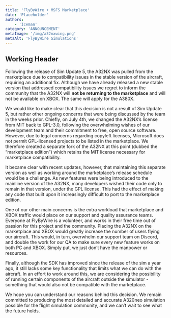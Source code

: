 ```yaml
---
title: 'FlyByWire + MSFS Marketplace'
date: 'Placeholder'
authors:
    - 'Iceman'
category: 'ANNOUNCEMENT'
metaImage: '/img/a32nxwing.png'
metaAlt: 'FlyByWire Simulations'
---
```


## Working Header

Following the release of Sim Update 5, the A32NX was pulled from the marketplace due to compatibility issues in the stable version of the aircraft, requiring an additional fix. Although we have already released a new stable version that addressed compatibility issues we regret to inform the community that the A32NX will **not be returning to the marketplace** and will not be available on XBOX. The same will apply for the A380X.

We would like to make clear that this decision is not a result of Sim Update 5, but rather other ongoing concerns that were being discussed by the team in the weeks prior. Chiefly, on July 4th, we changed the A32NX’s license from MIT back to GPL-3.0, following the overwhelming wishes of our development team and their commitment to free, open source software. However, due to legal concerns regarding copyleft licenses, Microsoft does not permit GPL-licensed projects to be listed in the marketplace. We therefore created a separate fork of the A32NX at this point (dubbed the “marketplace edition”) which retains the MIT license necessary for marketplace compatibility.

It became clear with recent updates, however, that maintaining this separate version as well as working around the marketplace’s release schedule would be a challenge. As new features were being introduced to the mainline version of the A32NX, many developers wished their code only to remain in that version, under the GPL license. This had the effect of making any code that built upon it increasingly difficult to port to the marketplace edition.

One of our other main concerns is the extra workload that marketplace and XBOX traffic would place on our support and quality assurance teams. Everyone at FlyByWire is a volunteer, and works in their free time out of passion for this project and the community. Placing the A32NX on the marketplace and XBOX would greatly increase the number of users flying our aircraft. This would, in turn, overwhelm our support team on Discord, and double the work for our QA to make sure every new feature works on both PC and XBOX. Simply put, we just don’t have the manpower or resources.

Finally, although the SDK has improved since the release of the sim a year ago, it still lacks some key functionality that limits what we can do with the aircraft. In an effort to work around this, we are considering the possibility of running certain components of the aircraft outside the simulator - something that would also not be compatible with the marketplace.

We hope you can understand our reasons behind this decision. We remain committed to producing the most detailed and accurate A320neo simulation possible for the flight simulation community, and we can’t wait to see what the future holds.